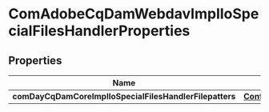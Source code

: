 

# ComAdobeCqDamWebdavImplIoSpecialFilesHandlerProperties

## Properties

Name | Type | Description | Notes
------------ | ------------- | ------------- | -------------
**comDayCqDamCoreImplIoSpecialFilesHandlerFilepatters** | [**ConfigNodePropertyArray**](ConfigNodePropertyArray.md) |  |  [optional]




